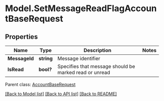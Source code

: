 # Model.SetMessageReadFlagAccountBaseRequest

## Properties
Name | Type | Description | Notes
------------ | ------------- | ------------- | -------------
**MessageId** | **string** | Message identifier | 
**IsRead** | **bool?** | Specifies that message should be marked read or unread | 

 Parent class: [AccountBaseRequest](AccountBaseRequest.md)

[[Back to Model list]](README.md#documentation-for-models) [[Back to API list]](README.md#documentation-for-api-endpoints) [[Back to README]](README.md)


